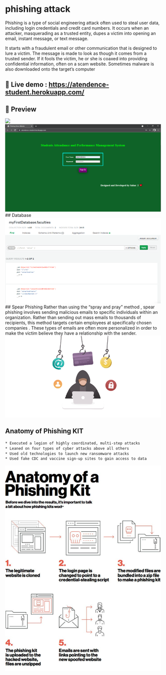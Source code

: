 # phishing attack
Phishing is a type of social engineering attack often used to steal user data, including login credentials and credit card numbers. 
It occurs when an attacker, masquerading as a trusted entity, dupes a victim into opening an email, instant message, or text message.

It starts with a fraudulent email or other communication that is designed to lure a victim. The message is made to look as though it comes from a trusted sender.
If it fools the victim, he or she is coaxed into providing confidential information, often on a scam website. Sometimes malware is also downloaded onto the target’s computer

## 👀 Live demo  :  https://atendence-student.herokuapp.com/

## 🎯 Preview
  <img src="Phishing/4.png">
  <img src="Phishing/5.png">
## Database
  <img src="Phishing/7.png">
## Spear Phishing
Rather than using the “spray and pray” method , spear phishing involves sending malicious emails to specific individuals within an organization. 
Rather than sending out mass emails to thousands of recipients, this method targets certain employees at specifically chosen companies
. These types of emails are often more personalized in order to make the victim believe they have a relationship with the sender.

<img src="Phishing/3.png">

## Anatomy of Phishing KIT

```sh
* Executed a legion of highly coordinated, multi-step attacks
* Leaned on four types of cyber attacks above all others
* Used old technologies to launch new ransomware attacks
* Used fake CDC and vaccine sign-up sites to gain access to data
```

<img src="Phishing/2.jpg">

